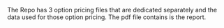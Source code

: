 The Repo has 3 option pricing files that are dedicated separately and the data used for those option pricing.
The pdf file contains is the report.
